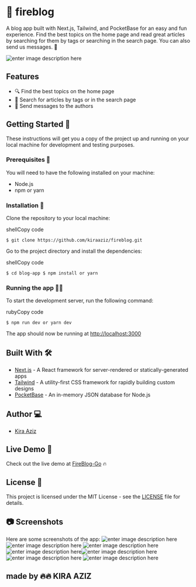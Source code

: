 
# 📝 fireblog

A blog app built with Next.js, Tailwind, and PocketBase for an easy and fun experience. Find the best topics on the home page and read great articles by searching for them by tags or searching in the search page. You can also send us messages. 📩

![enter image description here](https://github.com/kiraaziz/fireblog/blob/main/screenshot/Capture1.PNG?raw=true)

## Features

-   🔍 Find the best topics on the home page
-   🔎 Search for articles by tags or in the search page
-   💬 Send messages to the authors

## Getting Started 🚀

These instructions will get you a copy of the project up and running on your local machine for development and testing purposes.

### Prerequisites 🧾

You will need to have the following installed on your machine:

-   Node.js
-   npm or yarn

### Installation 💾

Clone the repository to your local machine:

shellCopy code

`$ git clone https://github.com/kiraaziz/fireblog.git` 

Go to the project directory and install the dependencies:

shellCopy code

`$ cd blog-app
$ npm install or yarn` 

### Running the app 🏃‍♀️

To start the development server, run the following command:

rubyCopy code

`$ npm run dev or yarn dev` 

The app should now be running at [http://localhost:3000](http://localhost:3000/)

## Built With 🛠️

-   [Next.js](https://nextjs.org/) - A React framework for server-rendered or statically-generated apps
-   [Tailwind](https://tailwindcss.com/) - A utility-first CSS framework for rapidly building custom designs
-   [PocketBase](https://pocketdb.io/) - An in-memory JSON database for Node.js

## Author 💻

-   [Kira Aziz](https://github.com/kiraaziz)

## Live Demo 🎥

Check out the live demo at [FireBlog-Go](https://chat.openai.com/chat/fireblog-go.vercel.app) 🔥

## License 📜

This project is licensed under the MIT License - see the [LICENSE](https://chat.openai.com/chat/LICENSE) file for details.

## 📷 Screenshots

Here are some screenshots of the app:
![enter image description here](https://github.com/kiraaziz/fireblog/blob/main/screenshot/Capture1.PNG?raw=true)![enter image description here](https://github.com/kiraaziz/fireblog/blob/main/screenshot/Capture2.PNG?raw=true)
![enter image description here](https://github.com/kiraaziz/fireblog/blob/main/screenshot/Capture3.PNG?raw=true)![enter image description here](https://github.com/kiraaziz/fireblog/blob/main/screenshot/Capture4.PNG?raw=true)![enter image description here](https://github.com/kiraaziz/fireblog/blob/main/screenshot/Capture5.PNG?raw=true)![enter image description here](https://github.com/kiraaziz/fireblog/blob/main/screenshot/Capture7.PNG?raw=true)
![enter image description here](https://github.com/kiraaziz/fireblog/blob/main/screenshot/Capture6.PNG?raw=true)

## made by 🔥🔥 **KIRA AZIZ**
